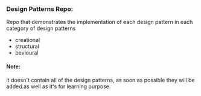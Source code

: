 ### Design Patterns Repo:

Repo that demonstrates the implementation of each design pattern in each category of design patterns

* creational 
* structural
* bevioural

#### Note:

it doesn't contain all of the design patterns, as soon as possible they will be added.as well as it's for learning purpose.